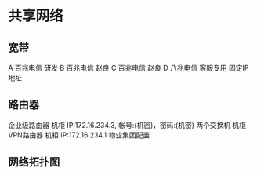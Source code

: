 共享网络
==========

宽带
------

A 百兆电信 研发
B 百兆电信 赵良
C 百兆电信 赵良
D 八兆电信 客服专用 固定IP地址

路由器
------

企业级路由器  机柜  IP:172.16.234.3, 帐号:(机密)，密码:(机密)
两个交换机    机柜  
VPN路由器     机柜  IP:172.16.234.1 物业集团配置


网络拓扑图
------